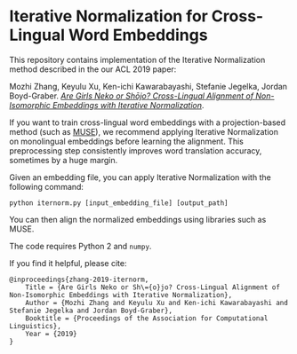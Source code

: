 # Iterative Normalization for Cross-Lingual Word Embeddings

This repository contains implementation of the Iterative Normalization method described in the our ACL 2019 paper:

Mozhi Zhang, Keyulu Xu, Ken-ichi Kawarabayashi, Stefanie Jegelka, Jordan Boyd-Graber. [_Are Girls Neko or Shōjo? Cross-Lingual Alignment of Non-Isomorphic Embeddings with Iterative Normalization_](https://arxiv.org/abs/1906.01622).

If you want to train cross-lingual word embeddings with a projection-based method (such as [MUSE](https://github.com/facebookresearch/MUSE)), we recommend applying Iterative Normalization on monolingual embeddings before learning the alignment. This preprocessing step consistently improves word translation accuracy, sometimes by a huge margin.

Given an embedding file, you can apply Iterative Normalization with the following command:
```
python iternorm.py [input_embedding_file] [output_path]
```
You can then align the normalized embeddings using libraries such as MUSE.

The code requires Python 2 and `numpy`.

If you find it helpful, please cite:
```
@inproceedings{zhang-2019-iternorm,
    Title = {Are Girls Neko or Sh\={o}jo? Cross-Lingual Alignment of Non-Isomorphic Embeddings with Iterative Normalization},
    Author = {Mozhi Zhang and Keyulu Xu and Ken-ichi Kawarabayashi and Stefanie Jegelka and Jordan Boyd-Graber},
    Booktitle = {Proceedings of the Association for Computational Linguistics},
    Year = {2019}
}
```


